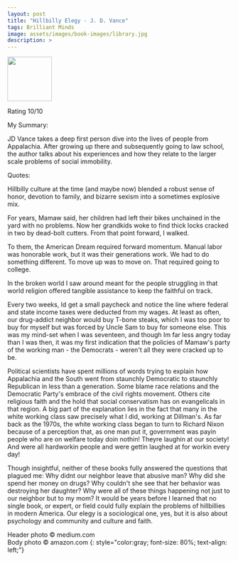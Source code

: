 ```yaml
---
layout: post
title: "Hillbilly Elegy - J. D. Vance"
tags: Brilliant Minds
image: assets/images/book-images/library.jpg
description: >
---
```


<img src="https://images-na.ssl-images-amazon.com/images/I/51gufUMfXZL._SX328_BO1,204,203,200_.jpg" width="100">

Rating 10/10

My Summary:

JD Vance takes a deep first person dive into the lives of people from Appalachia. After growing up there and subsequently going to law school, the author talks about his experiences and how they relate to the larger scale problems of social immobility.

Quotes:

Hillbilly culture at the time (and maybe now) blended a robust sense of honor, devotion to family, and bizarre sexism into a sometimes explosive mix.

For years, Mamaw said, her children had left their bikes unchained in the yard with no problems. Now her grandkids woke to find thick locks cracked in two by dead-bolt cutters. From that point forward, I walked.

To them, the American Dream required forward momentum. Manual labor was honorable work, but it was their generations work. We had to do something different. To move up was to move on. That required going to college.

In the broken world I saw around meant for the people struggling in that world religion offered tangible assistance to keep the faithful on track.

Every two weeks, Id get a small paycheck and notice the line where federal and state income taxes were deducted from my wages. At least as often, our drug-addict neighbor would buy T-bone steaks, which I was too poor to buy for myself but was forced by Uncle Sam to buy for someone else. This was my mind-set when I was seventeen, and though Im far less angry today than I was then, it was my first indication that the policies of Mamaw's party of the working man - the Democrats - weren't all they were cracked up to be.

Political scientists have spent millions of words trying to explain how Appalachia and the South went from staunchly Democratic to staunchly Republican in less than a generation. Some blame race relations and the Democratic Party's embrace of the civil rights movement. Others cite religious faith and the hold that social conservatism has on evangelicals in that region. A big part of the explanation lies in the fact that many in the white working class saw precisely what I did, working at Dillman's. As far back as the 1970s, the white working class began to turn to Richard Nixon because of a perception that, as one man put it, government was payin people who are on welfare today doin nothin! Theyre laughin at our society! And were all hardworkin people and were gettin laughed at for workin every day!

Though insightful, neither of these books fully answered the questions that plagued me: Why didnt our neighbor leave that abusive man? Why did she spend her money on drugs? Why couldn't she see that her behavior was destroying her daughter? Why were all of these things happening not just to our neighbor but to my mom? It would be years before I learned that no single book, or expert, or field could fully explain the problems of hillbillies in modern America. Our elegy is a sociological one, yes, but it is also about psychology and community and culture and faith.

Header photo &copy; medium.com<br>
Body photo &copy; amazon.com
{: style="color:gray; font-size: 80%; text-align: left;"}

